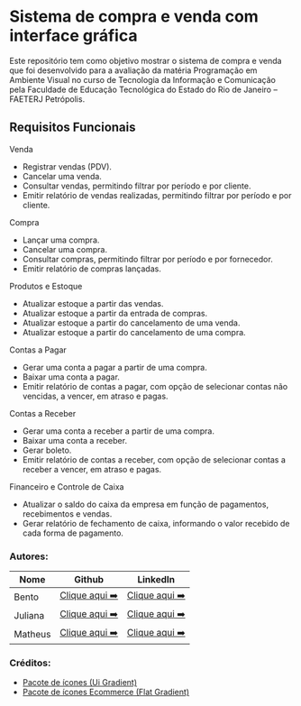 # Sistema de compra e venda com interface gráfica

Este repositório tem como objetivo mostrar o sistema de compra e venda que foi desenvolvido para a avaliação da matéria Programação em Ambiente Visual no curso de Tecnologia da Informação e Comunicação pela Faculdade de Educação Tecnológica do Estado do Rio de Janeiro – FAETERJ Petrópolis.

## Requisitos Funcionais

Venda
- Registrar vendas (PDV).
- Cancelar uma venda.
- Consultar vendas, permitindo filtrar por período e por cliente.
- Emitir relatório de vendas realizadas, permitindo filtrar por período e por cliente.
 
Compra
- Lançar uma compra.
- Cancelar uma compra.
- Consultar compras, permitindo filtrar por período e por fornecedor.
- Emitir relatório de compras lançadas.

Produtos e Estoque
- Atualizar estoque a partir das vendas.
- Atualizar estoque a partir da entrada de compras.
- Atualizar estoque a partir do cancelamento de uma venda.
- Atualizar estoque a partir do cancelamento de uma compra.

Contas a Pagar
- Gerar uma conta a pagar a partir de uma compra.
- Baixar uma conta a pagar.
- Emitir relatório de contas a pagar, com opção de selecionar contas não vencidas, a vencer, em atraso e pagas.

Contas a Receber
- Gerar uma conta a receber a partir de uma compra.
- Baixar uma conta a receber.
- Gerar boleto.
- Emitir relatório de contas a receber, com opção de selecionar contas a receber a vencer, em atraso e pagas.

Financeiro e Controle de Caixa
- Atualizar o saldo do caixa da empresa em função de pagamentos, recebimentos e vendas.
- Gerar relatório de fechamento de caixa, informando o valor recebido de cada forma de pagamento.

### Autores:
|Nome| Github | LinkedIn|
| ------ | ------ | ------ |
|Bento |[Clique aqui ➡️](https://github.com/senhorbento) |[Clique aqui ➡️](https://www.linkedin.com/in/henrique-bento-97a4b8231/)  
|Juliana |[Clique aqui ➡️](https://github.com/juliana-vieira) |[Clique aqui ➡️](https://www.linkedin.com/in/juliana-svieira/)  
|Matheus |[Clique aqui ➡️](https://github.com/mtdecarvalho) |[Clique aqui ➡️](https://www.linkedin.com/in/matheus-de-carvalho-rossi-rezende-b24437205/)  

### Créditos:
- [Pacote de ícones (Ui Gradient)](https://www.flaticon.com/br/packs/ui-82?style_id=1259&family_id=333&group_id=621)
- [Pacote de ícones Ecommerce (Flat Gradient)](https://www.flaticon.com/br/packs/ecommerce-498)
